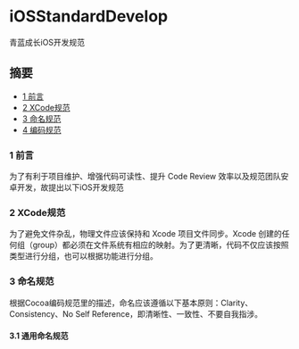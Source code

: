 # iOSStandardDevelop
青蓝成长iOS开发规范

## 摘要

* [1 前言](#1-前言)
* [2 XCode规范](#2-XCode规范)
* [3 命名规范](#3-命名规范)
* [4 编码规范](#4-编码规范)

### 1 前言

为了有利于项目维护、增强代码可读性、提升 Code Review 效率以及规范团队安卓开发，故提出以下iOS开发规范 

### 2 XCode规范

为了避免文件杂乱，物理文件应该保持和 Xcode 项目文件同步。Xcode 创建的任何组（group）都必须在文件系统有相应的映射。为了更清晰，代码不仅应该按照类型进行分组，也可以根据功能进行分组。

### 3 命名规范
根据Cocoa编码规范里的描述，命名应该遵循以下基本原则：Clarity、Consistency、No Self Reference，即清晰性、一致性、不要自我指涉。

#### 3.1 通用命名规范
